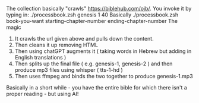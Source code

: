 The collection basically "crawls" https://biblehub.com/ojb/. You invoke it by typing in:
            ./processbook.zsh genesis 1 40 
Basically
            ./processbook.zsh book-you-want starting-chapter-number ending-chapter-number
The magic
1. It crawls the url given above and pulls down the content.
2. Then cleans it up removing HTML
3. Then using chatGPT augments it ( taking words in Hebrew but adding in English translations )
4. Then splits up the final file ( e.g. genesis-1, genesis-2 ) and then produce mp3 files using whisper ( tts-1-hd )
5. Then uses ffmpeg and binds the two together to produce genesis-1.mp3

Basically in a short while - you have the entire bible for which there isn't a proper reading - but using AI!
